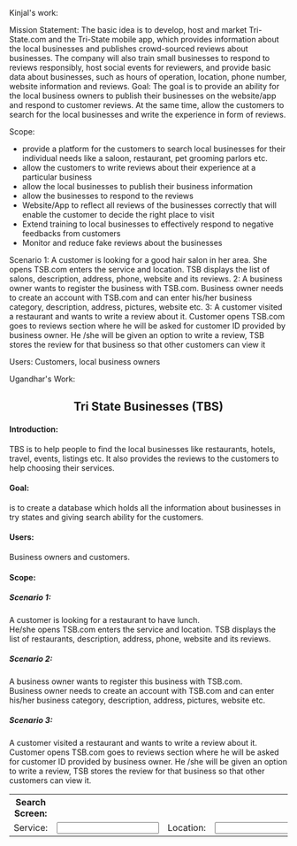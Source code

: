 Kinjal's work:

Mission Statement:
The basic idea is to develop, host and market Tri-State.com and the Tri-State mobile app, which provides information about the local businesses and publishes crowd-sourced reviews about businesses. The company will also train small businesses to respond to reviews responsibly, host social events for reviewers, and provide basic data about businesses, such as hours of operation, location, phone number, website information and reviews.
Goal:
The goal is to provide an ability for the local business owners to publish their businesses on the website/app and respond to customer reviews. At the same time, allow the customers to search for the local businesses and write the experience in form of reviews.

Scope:
* provide a platform for the customers to search local businesses for their individual needs like a saloon, restaurant, pet grooming parlors etc.
* allow the customers to write reviews about their experience at a particular business
* allow the local businesses to publish their business information
* allow the businesses to respond to the reviews
* Website/App to reflect all reviews of the businesses correctly that will enable the customer to decide the right place to visit
* Extend training to local businesses to effectively respond to negative feedbacks from customers
* Monitor and reduce fake reviews about the businesses

Scenario
1: A customer is looking for a good hair salon in her area. She opens TSB.com enters the service and location. TSB displays the list of salons, description, address, phone, website and its reviews.
2: A business owner wants to register the business with TSB.com. Business owner needs to create an account with TSB.com and can enter his/her business category, description, address, pictures, website etc.
3: A customer visited a restaurant and wants to write a review about it. Customer opens TSB.com goes to reviews section where he will be asked for customer ID provided by business owner. He /she will be given an option to write a review, TSB stores the review for that business so that other customers can view it

Users: Customers, local business owners 


Ugandhar's Work:
<html>
<body>
<h2 align='center' >Tri State Businesses (TBS)</h2>
<h4>Introduction:</h4>
<p>TBS is to help people to find the local businesses like restaurants, hotels, travel, events, listings etc.  It also provides the reviews to the customers to help choosing their services.</P>
<h4>Goal:</h4>
 is to create a database which holds all the information about businesses in try states and giving search ability for the customers.
<h4>Users:</h4>
  Business owners and customers.
  
  <h4>Scope:</h4>
<h5>Scenario 1:</h5> 
A customer is looking for a restaurant to have lunch.<br>
He/she opens TSB.com enters the service and location. TSB displays the list of restaurants, description, address, phone, website and its reviews.
<h5>Scenario 2:</h5>
A business owner wants to register this business with TSB.com. <br>
Business owner needs to create an account with TSB.com and can enter his/her business category, description, address, pictures, website etc.
<h5>Scenario 3:</h5>
A customer visited a restaurant and wants to write a review about it.<br>
Customer opens TSB.com goes to reviews section where he will be asked for customer ID provided by business owner.  He /she will be given an option to write a review, TSB stores the review for that business so that other customers can view it.

<table>
    <th>Search Screen:</th>
    <tr>
      <td>Service:</td><td><input type='text' name='service'></td> 
      <td>Location:</td><td><input type='text' name='location'></td>
    </tr>
</table>
  </body>
  </html>
